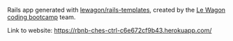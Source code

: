 Rails app generated with [lewagon/rails-templates](https://github.com/lewagon/rails-templates), created by the [Le Wagon coding bootcamp](https://www.lewagon.com) team.

Link to website: https://rbnb-ches-ctrl-c6e672cf9b43.herokuapp.com/
